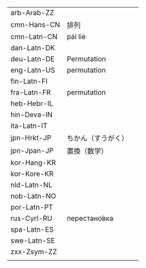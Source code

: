 | | | |
|-|-|-|
| arb-Arab-ZZ |  |  |
| cmn-Hans-CN | 排列 |  |
| cmn-Latn-CN | pái liè |  |
| dan-Latn-DK |  |  |
| deu-Latn-DE | Permutation |  |
| eng-Latn-US | permutation |  |
| fin-Latn-FI |  |  |
| fra-Latn-FR | permutation |  |
| heb-Hebr-IL |  |  |
| hin-Deva-IN |  |  |
| ita-Latn-IT |  |  |
| jpn-Hrkt-JP | ちかん（すうがく） |  |
| jpn-Jpan-JP | 置換（数学） |  |
| kor-Hang-KR |  |  |
| kor-Kore-KR |  |  |
| nld-Latn-NL |  |  |
| nob-Latn-NO |  |  |
| por-Latn-PT |  |  |
| rus-Cyrl-RU | перестано́вка |  |
| spa-Latn-ES |  |  |
| swe-Latn-SE |  |  |
| zxx-Zsym-ZZ |  |  |
|  |  |  |
